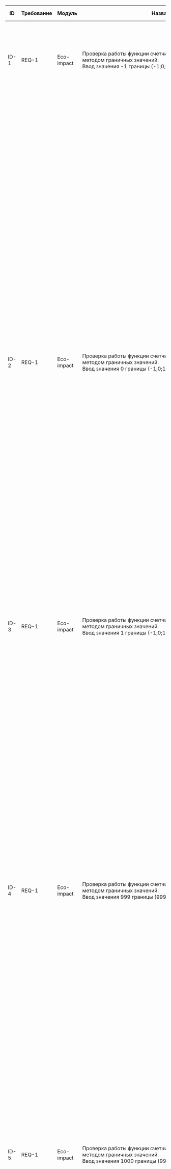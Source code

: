 | ID    | Требование | Модуль     | Название                                                                                                                                                             | Приоритет теста | Среда тестирования                                                         | Предварительные условия                                                                                                                                                                                                                                                                                                                                                                                             | Шаги теста                                                                      | Ожидаемый результат                                                                                   | Статус прохождения | Комментарий                                                                                                                                           |
|-------|------------|------------|----------------------------------------------------------------------------------------------------------------------------------------------------------------------|-----------------|----------------------------------------------------------------------------|---------------------------------------------------------------------------------------------------------------------------------------------------------------------------------------------------------------------------------------------------------------------------------------------------------------------------------------------------------------------------------------------------------------------|---------------------------------------------------------------------------------|-------------------------------------------------------------------------------------------------------|--------------------|-------------------------------------------------------------------------------------------------------------------------------------------------------|
| ID-1  | REQ-1      | Eco-impact | Проверка работы функции счетчиков <br/> методом граничных значений. <br/> Ввод значения -1 границы (-1;0;1).                                                         | Low             | MacBook, Chromium Версия 123.0.6312.4 (Сборка для разработчиков), (x86_64) | Для каждой тестовой функции используется встроенная фикстура аддона pytest-playwright - page.  Заполнен JSON с тестовыми данными для подмены ответа от сервера. json file = {"result": {"blocks": {"personalImpact": {"data": {"co2": -1, "energy": -1, "materials": 0, "pineYears": 0, "water": -1}}}, "isAuthorized": 'false'}, "status": "ok"}                                                                   | page.route(mock_url,  lambda route: route.fulfill([json file]))                 | JSON ответа от сервера заменен на JSON с тестовыми данными                                            | Passed             | Все счетчики показывают отрицательные значения: <br/> -1 кг СО2 <br/> -1 л воды <br/> -1 кВт*ч <br/> Баг репорт ID-1                                  |
|       |            |            |                                                                                                                                                                      |                 |                                                                            |                                                                                                                                                                                                                                                                                                                                                                                                                     | page.goto(main_url)                                                             | Открыта страница со счетчиками                                                                        | Passed             |                                                                                                                                                       |
|       |            |            |                                                                                                                                                                      |                 |                                                                            |                                                                                                                                                                                                                                                                                                                                                                                                                     | page.locator(co2_counter).screenshot(path=‘./screenshots/[screenshot name]’)    | Сделан скриншот счетчика. Счетчик CO2 отображает значение 0 кг СО2 или сообщение об ошибке            | Passed             |                                                                                                                                                       |
|       |            |            |                                                                                                                                                                      |                 |                                                                            |                                                                                                                                                                                                                                                                                                                                                                                                                     | page.locator(water_counter).screenshot(path='./screenshots/[screenshot name]')  | Сделан скриншот счетчика. Счетчик воды отображает значение 0 л воды или сообщение об ошибке           | Passed             |                                                                                                                                                       |
|       |            |            |                                                                                                                                                                      |                 |                                                                            |                                                                                                                                                                                                                                                                                                                                                                                                                     | page.locator(energy_counter).screenshot(path='./screenshots/[screenshot name]') | Сделан скриншот счетчика. Счетчик энергии отображает значение 0 кВт*ч энергии или сообщение об ошибке | Passed             |                                                                                                                                                       |
| ID-2  | REQ-1      | Eco-impact | Проверка работы функции счетчиков <br/> методом граничных значений. <br/> Ввод значения 0 границы (-1;0;1).                                                          | High            | MacBook, Chromium Версия 123.0.6312.4 (Сборка для разработчиков), (x86_64) | Для каждой тестовой функции используется встроенная фикстура аддона pytest-playwright - page.  Заполнен JSON с тестовыми данными для подмены ответа от сервера. json file = {"result": {"blocks": {"personalImpact": {"data": {"co2": 0, "energy": 0, "materials": 0, "pineYears": 0, "water": 0}}}, "isAuthorized": 'false'}, "status": "ok"}                                                                      | page.route(mock_url,  lambda route: route.fulfill([json file]))                 | JSON ответа от сервера заменен на JSON с тестовыми данными                                            | Passed             |                                                                                                                                                       |
|       |            |            |                                                                                                                                                                      |                 |                                                                            |                                                                                                                                                                                                                                                                                                                                                                                                                     | page.goto(main_url)                                                             | Открыта страница со счетчиками                                                                        | Passed             |                                                                                                                                                       |
|       |            |            |                                                                                                                                                                      |                 |                                                                            |                                                                                                                                                                                                                                                                                                                                                                                                                     | page.locator(co2_counter).screenshot(path=‘./screenshots/[screenshot name]’)    | Сделан скриншот счетчика. Счетчик CO2 отображает значение 0 кг СО2                                    | Passed             |                                                                                                                                                       |
|       |            |            |                                                                                                                                                                      |                 |                                                                            |                                                                                                                                                                                                                                                                                                                                                                                                                     | page.locator(water_counter).screenshot(path='./screenshots/[screenshot name]')  | Сделан скриншот счетчика. Счетчик воды отображает значение 0 л воды                                   | Passed             |                                                                                                                                                       |
|       |            |            |                                                                                                                                                                      |                 |                                                                            |                                                                                                                                                                                                                                                                                                                                                                                                                     | page.locator(energy_counter).screenshot(path='./screenshots/[screenshot name]') | Сделан скриншот счетчика. Счетчик энергии отображает значение 0 кВт*ч энергии                         | Passed             |                                                                                                                                                       |
| ID-3  | REQ-1      | Eco-impact | Проверка работы функции счетчиков <br/> методом граничных значений. <br/> Ввод значения 1 границы (-1;0;1).                                                          | High            | MacBook, Chromium Версия 123.0.6312.4 (Сборка для разработчиков), (x86_64) | Для каждой тестовой функции используется встроенная фикстура аддона pytest-playwright - page.  Заполнен JSON с тестовыми данными для подмены ответа от сервера. json file = {"result": {"blocks": {"personalImpact": {"data": {"co2": 1, "energy": 1, "materials": 0, "pineYears": 0, "water": 1}}}, "isAuthorized": 'false'}, "status": "ok"}                                                                      | page.route(mock_url,  lambda route: route.fulfill([json file]))                 | JSON ответа от сервера заменен на JSON с тестовыми данными                                            | Passed             |                                                                                                                                                       |
|       |            |            |                                                                                                                                                                      |                 |                                                                            |                                                                                                                                                                                                                                                                                                                                                                                                                     | page.goto(main_url)                                                             | Открыта страница со счетчиками                                                                        | Passed             |                                                                                                                                                       |
|       |            |            |                                                                                                                                                                      |                 |                                                                            |                                                                                                                                                                                                                                                                                                                                                                                                                     | page.locator(co2_counter).screenshot(path=‘./screenshots/[screenshot name]’)    | Сделан скриншот счетчика. Счетчик CO2 отображает значение 1 кг СО2                                    | Passed             |                                                                                                                                                       |
|       |            |            |                                                                                                                                                                      |                 |                                                                            |                                                                                                                                                                                                                                                                                                                                                                                                                     | page.locator(water_counter).screenshot(path='./screenshots/[screenshot name]')  | Сделан скриншот счетчика. Счетчик воды отображает значение 1 л воды                                   | Passed             |                                                                                                                                                       |
|       |            |            |                                                                                                                                                                      |                 |                                                                            |                                                                                                                                                                                                                                                                                                                                                                                                                     | page.locator(energy_counter).screenshot(path='./screenshots/[screenshot name]') | Сделан скриншот счетчика. Счетчик энергии отображает значение 1 кВт*ч энергии                         | Passed             |                                                                                                                                                       |
| ID-4  | REQ-1      | Eco-impact | Проверка работы функции счетчиков <br/> методом граничных значений. <br/> Ввод значения 999 границы (999;1000;1100).                                                 | High            | MacBook, Chromium Версия 123.0.6312.4 (Сборка для разработчиков), (x86_64) | Для каждой тестовой функции используется встроенная фикстура аддона pytest-playwright - page.  Заполнен JSON с тестовыми данными для подмены ответа от сервера. json file = {"result": {"blocks": {"personalImpact": {"data": {"co2": 999, «energy": 999, "materials": 0, "pineYears": 0, "water": 999}}}, "isAuthorized": 'false'}, "status": "ok"}                                                                | page.route(mock_url,  lambda route: route.fulfill([json file]))                 | JSON ответа от сервера заменен на JSON с тестовыми данными                                            | Passed             |                                                                                                                                                       |
|       |            |            |                                                                                                                                                                      |                 |                                                                            |                                                                                                                                                                                                                                                                                                                                                                                                                     | page.goto(main_url)                                                             | Открыта страница со счетчиками                                                                        | Passed             |                                                                                                                                                       |
|       |            |            |                                                                                                                                                                      |                 |                                                                            |                                                                                                                                                                                                                                                                                                                                                                                                                     | page.locator(co2_counter).screenshot(path=‘./screenshots/[screenshot name]’)    | Сделан скриншот счетчика. Счетчик CO2 отображает значение 999 кг СО2                                  | Passed             |                                                                                                                                                       |
|       |            |            |                                                                                                                                                                      |                 |                                                                            |                                                                                                                                                                                                                                                                                                                                                                                                                     | page.locator(water_counter).screenshot(path='./screenshots/[screenshot name]')  | Сделан скриншот счетчика. Счетчик воды отображает значение 999 л воды                                 | Passed             |                                                                                                                                                       |
|       |            |            |                                                                                                                                                                      |                 |                                                                            |                                                                                                                                                                                                                                                                                                                                                                                                                     | page.locator(energy_counter).screenshot(path='./screenshots/[screenshot name]') | Сделан скриншот счетчика. Счетчик энергии отображает значение 999 кВт*ч энергии                       | Passed             |                                                                                                                                                       |
| ID-5  | REQ-1      | Eco-impact | Проверка работы функции счетчиков <br/> методом граничных значений. <br/> Ввод значения 1000 границы (999;1000;1100).                                                | High            | MacBook, Chromium Версия 123.0.6312.4 (Сборка для разработчиков), (x86_64) | Для каждой тестовой функции используется встроенная фикстура аддона pytest-playwright - page.  Заполнен JSON с тестовыми данными для подмены ответа от сервера. json file = {"result": {"blocks": {"personalImpact": {"data": {"co2": 1000, "energy": 1000, "materials": 0, "pineYears": 0, "water": 1000}}}, "isAuthorized": 'false'}, "status": "ok"}                                                             | page.route(mock_url,  lambda route: route.fulfill([json file]))                 | JSON ответа от сервера заменен на JSON с тестовыми данными                                            | Passed             |                                                                                                                                                       |
|       |            |            |                                                                                                                                                                      |                 |                                                                            |                                                                                                                                                                                                                                                                                                                                                                                                                     | page.goto(main_url)                                                             | Открыта страница со счетчиками                                                                        | Passed             |                                                                                                                                                       |
|       |            |            |                                                                                                                                                                      |                 |                                                                            |                                                                                                                                                                                                                                                                                                                                                                                                                     | page.locator(co2_counter).screenshot(path=‘./screenshots/[screenshot name]’)    | Сделан скриншот счетчика. Счетчик CO2 отображает значение 1 тонн СО2                                  | Passed             |                                                                                                                                                       |
|       |            |            |                                                                                                                                                                      |                 |                                                                            |                                                                                                                                                                                                                                                                                                                                                                                                                     | page.locator(water_counter).screenshot(path='./screenshots/[screenshot name]')  | Сделан скриншот счетчика. Счетчик воды отображает значение 1 м3 воды                                  | Passed             |                                                                                                                                                       |
|       |            |            |                                                                                                                                                                      |                 |                                                                            |                                                                                                                                                                                                                                                                                                                                                                                                                     | page.locator(energy_counter).screenshot(path='./screenshots/[screenshot name]') | Сделан скриншот счетчика. Счетчик энергии отображает значение 1 мВт*ч энергии                         | Passed             |                                                                                                                                                       |
| ID-6  | REQ-1      | Eco-impact | Проверка работы функции счетчиков <br/> методом граничных значений. <br/> Ввод значения 1100 границы (999;1000;1100).                                                | High            | MacBook, Chromium Версия 123.0.6312.4 (Сборка для разработчиков), (x86_64) | Для каждой тестовой функции используется встроенная фикстура аддона pytest-playwright - page.  Заполнен JSON с тестовыми данными для подмены ответа от сервера. json file = {"result": {"blocks": {"personalImpact": {"data": {"co2": 1100, "energy": 1100, "materials": 0, "pineYears": 0, "water": 1100}}}, "isAuthorized": 'false'}, "status": "ok"}                                                             | page.route(mock_url,  lambda route: route.fulfill([json file]))                 | JSON ответа от сервера заменен на JSON с тестовыми данными                                            | Passed             |                                                                                                                                                       |
|       |            |            |                                                                                                                                                                      |                 |                                                                            |                                                                                                                                                                                                                                                                                                                                                                                                                     | page.goto(main_url)                                                             | Открыта страница со счетчиками                                                                        | Passed             |                                                                                                                                                       |
|       |            |            |                                                                                                                                                                      |                 |                                                                            |                                                                                                                                                                                                                                                                                                                                                                                                                     | page.locator(co2_counter).screenshot(path=‘./screenshots/[screenshot name]’)    | Сделан скриншот счетчика. Счетчик CO2 отображает значение 1,1 тонн СО2                                | Passed             |                                                                                                                                                       |
|       |            |            |                                                                                                                                                                      |                 |                                                                            |                                                                                                                                                                                                                                                                                                                                                                                                                     | page.locator(water_counter).screenshot(path='./screenshots/[screenshot name]')  | Сделан скриншот счетчика. Счетчик воды отображает значение 1,1 м3 воды                                | Passed             |                                                                                                                                                       |
|       |            |            |                                                                                                                                                                      |                 |                                                                            |                                                                                                                                                                                                                                                                                                                                                                                                                     | page.locator(energy_counter).screenshot(path='./screenshots/[screenshot name]') | Сделан скриншот счетчика. Счетчик энергии отображает значение 1,1 мВт*ч энергии                       | Passed             |                                                                                                                                                       |
| ID-7  | REQ-1      | Eco-impact | Проверка работы функции счетчиков <br/> методом граничных значений. <br/> Ввод значения 999000 границы (999000;1000000;1100000).                                     | High            | MacBook, Chromium Версия 123.0.6312.4 (Сборка для разработчиков), (x86_64) | Для каждой тестовой функции используется встроенная фикстура аддона pytest-playwright - page.  Заполнен JSON с тестовыми данными для подмены ответа от сервера. json file = {"result": {"blocks": {"personalImpact": {"data": {"co2": 999000, «energy": 999000, "materials": 0, "pineYears": 0, "water": 999000}}}, "isAuthorized": 'false'}, "status": "ok"}                                                       | page.route(mock_url,  lambda route: route.fulfill([json file]))                 | JSON ответа от сервера заменен на JSON с тестовыми данными                                            | Passed             |                                                                                                                                                       |
|       |            |            |                                                                                                                                                                      |                 |                                                                            |                                                                                                                                                                                                                                                                                                                                                                                                                     | page.goto(main_url)                                                             | Открыта страница со счетчиками                                                                        | Passed             |                                                                                                                                                       |
|       |            |            |                                                                                                                                                                      |                 |                                                                            |                                                                                                                                                                                                                                                                                                                                                                                                                     | page.locator(co2_counter).screenshot(path=‘./screenshots/[screenshot name]’)    | Сделан скриншот счетчика. Счетчик CO2 отображает значение 999 тонн СО2                                | Passed             |                                                                                                                                                       |
|       |            |            |                                                                                                                                                                      |                 |                                                                            |                                                                                                                                                                                                                                                                                                                                                                                                                     | page.locator(water_counter).screenshot(path='./screenshots/[screenshot name]')  | Сделан скриншот счетчика. Счетчик воды отображает значение 999 м3 воды                                | Passed             |                                                                                                                                                       |
|       |            |            |                                                                                                                                                                      |                 |                                                                            |                                                                                                                                                                                                                                                                                                                                                                                                                     | page.locator(energy_counter).screenshot(path='./screenshots/[screenshot name]') | Сделан скриншот счетчика. Счетчик энергии отображает значение 999 мВт*ч энергии                       | Passed             |                                                                                                                                                       |
| ID-8  | REQ-1      | Eco-impact | Проверка работы функции счетчиков <br/> методом граничных значений. <br/> Ввод значения 1000000 границы (999000;1000000;1100000).                                    | High            | MacBook, Chromium Версия 123.0.6312.4 (Сборка для разработчиков), (x86_64) | Для каждой тестовой функции используется встроенная фикстура аддона pytest-playwright - page.  Заполнен JSON с тестовыми данными для подмены ответа от сервера. json file = {"result": {"blocks": {"personalImpact": {"data": {"co2": 1000000, "energy": 1000000, "materials": 0, "pineYears": 0, "water": 1000000}}}, "isAuthorized": 'false'}, "status": "ok"}                                                    | page.route(mock_url,  lambda route: route.fulfill([json file]))                 | JSON ответа от сервера заменен на JSON с тестовыми данными                                            | Passed             | На счетчике энергии происходит наложение элементов друг на друга <br/> Баг репорт ID-2                                                                |
|       |            |            |                                                                                                                                                                      |                 |                                                                            |                                                                                                                                                                                                                                                                                                                                                                                                                     | page.goto(main_url)                                                             | Открыта страница со счетчиками                                                                        | Passed             |                                                                                                                                                       |
|       |            |            |                                                                                                                                                                      |                 |                                                                            |                                                                                                                                                                                                                                                                                                                                                                                                                     | page.locator(co2_counter).screenshot(path=‘./screenshots/[screenshot name]’)    | Сделан скриншот счетчика. Счетчик CO2 отображает значение 1 млн кг СО2                                | Passed             |                                                                                                                                                       |
|       |            |            |                                                                                                                                                                      |                 |                                                                            |                                                                                                                                                                                                                                                                                                                                                                                                                     | page.locator(water_counter).screenshot(path='./screenshots/[screenshot name]')  | Сделан скриншот счетчика. Счетчик воды отображает значение 1 тыс м3 воды                              | Passed             |                                                                                                                                                       |
|       |            |            |                                                                                                                                                                      |                 |                                                                            |                                                                                                                                                                                                                                                                                                                                                                                                                     | page.locator(energy_counter).screenshot(path='./screenshots/[screenshot name]') | Сделан скриншот счетчика. Счетчик энергии отображает значение 1 млн кВт*ч энергии                     | Passed             |                                                                                                                                                       |
| ID-9  | REQ-1      | Eco-impact | Проверка работы функции счетчиков <br/> методом граничных значений. <br/> Ввод значения 1100000 границы (999000;1000000;1100000).                                    | High            | MacBook, Chromium Версия 123.0.6312.4 (Сборка для разработчиков), (x86_64) | Для каждой тестовой функции используется встроенная фикстура аддона pytest-playwright - page.  Заполнен JSON с тестовыми данными для подмены ответа от сервера. json file = {"result": {"blocks": {"personalImpact": {"data": {"co2": 1100000, "energy": 1100000, "materials": 0, "pineYears": 0, "water": 1100000}}}, "isAuthorized": 'false'}, "status": "ok"}                                                    | page.route(mock_url,  lambda route: route.fulfill([json file]))                 | JSON ответа от сервера заменен на JSON с тестовыми данными                                            | Passed             | На счетчике энергии происходит наложение элементов друг на друга <br/> Баг репорт ID-2                                                                |
|       |            |            |                                                                                                                                                                      |                 |                                                                            |                                                                                                                                                                                                                                                                                                                                                                                                                     | page.goto(main_url)                                                             | Открыта страница со счетчиками                                                                        | Passed             |                                                                                                                                                       |
|       |            |            |                                                                                                                                                                      |                 |                                                                            |                                                                                                                                                                                                                                                                                                                                                                                                                     | page.locator(co2_counter).screenshot(path=‘./screenshots/[screenshot name]’)    | Сделан скриншот счетчика. Счетчик CO2 отображает значение 1,1 млн кг СО2                              | Passed             |                                                                                                                                                       |
|       |            |            |                                                                                                                                                                      |                 |                                                                            |                                                                                                                                                                                                                                                                                                                                                                                                                     | page.locator(water_counter).screenshot(path='./screenshots/[screenshot name]')  | Сделан скриншот счетчика. Счетчик воды отображает значение 1,1 тыс м3 воды                            | Passed             |                                                                                                                                                       |
|       |            |            |                                                                                                                                                                      |                 |                                                                            |                                                                                                                                                                                                                                                                                                                                                                                                                     | page.locator(energy_counter).screenshot(path='./screenshots/[screenshot name]') | Сделан скриншот счетчика. Счетчик энергии отображает значение 1,1 млн кВт*ч энергии                   | Passed             |                                                                                                                                                       |
| ID-10 | REQ-1      | Eco-impact | Проверка работы функции счетчиков <br/> методом граничных значений. <br/> Ввод значения 999000000 границы (999000000;1000000000;1100000000).                         | Medium          | MacBook, Chromium Версия 123.0.6312.4 (Сборка для разработчиков), (x86_64) | Для каждой тестовой функции используется встроенная фикстура аддона pytest-playwright - page.  Заполнен JSON с тестовыми данными для подмены ответа от сервера. json file = {"result": {"blocks": {"personalImpact": {"data": {"co2": 999000000, «energy": 999000000, "materials": 0, "pineYears": 0, "water": 999000000}}}, "isAuthorized": 'false'}, "status": "ok"}                                              | page.route(mock_url,  lambda route: route.fulfill([json file]))                 | JSON ответа от сервера заменен на JSON с тестовыми данными                                            | Passed             | На счетчике энергии происходит наложение элементов друг на друга <br/> Баг репорт ID-2                                                                |
|       |            |            |                                                                                                                                                                      |                 |                                                                            |                                                                                                                                                                                                                                                                                                                                                                                                                     | page.goto(main_url)                                                             | Открыта страница со счетчиками                                                                        | Passed             |                                                                                                                                                       |
|       |            |            |                                                                                                                                                                      |                 |                                                                            |                                                                                                                                                                                                                                                                                                                                                                                                                     | page.locator(co2_counter).screenshot(path=‘./screenshots/[screenshot name]’)    | Сделан скриншот счетчика. Счетчик CO2 отображает значение 999 млн кг СО2                              | Passed             |                                                                                                                                                       |
|       |            |            |                                                                                                                                                                      |                 |                                                                            |                                                                                                                                                                                                                                                                                                                                                                                                                     | page.locator(water_counter).screenshot(path='./screenshots/[screenshot name]')  | Сделан скриншот счетчика. Счетчик воды отображает значение 999 тыс м3 воды                            | Passed             |                                                                                                                                                       |
|       |            |            |                                                                                                                                                                      |                 |                                                                            |                                                                                                                                                                                                                                                                                                                                                                                                                     | page.locator(energy_counter).screenshot(path='./screenshots/[screenshot name]') | Сделан скриншот счетчика. Счетчик энергии отображает значение 999 млн кВт*ч энергии                   | Passed             |                                                                                                                                                       |
| ID-11 | REQ-1      | Eco-impact | Проверка работы функции счетчиков <br/> методом граничных значений. <br/> Ввод значения 1000000000 границы (999000000;1000000000;1100000000).                        | Medium          | MacBook, Chromium Версия 123.0.6312.4 (Сборка для разработчиков), (x86_64) | Для каждой тестовой функции используется встроенная фикстура аддона pytest-playwright - page.  Заполнен JSON с тестовыми данными для подмены ответа от сервера. json file = {"result": {"blocks": {"personalImpact": {"data": {"co2": 1000000000, "energy": 1000000000, "materials": 0, "pineYears": 0, "water": 1000000000}}}, "isAuthorized": 'false'}, "status": "ok"}                                           | page.route(mock_url,  lambda route: route.fulfill([json file]))                 | JSON ответа от сервера заменен на JSON с тестовыми данными                                            | Passed             | На счетчике энергии происходит наложение элементов друг на друга <br/> Баг репорт ID-2                                                                |
|       |            |            |                                                                                                                                                                      |                 |                                                                            |                                                                                                                                                                                                                                                                                                                                                                                                                     | page.goto(main_url)                                                             | Открыта страница со счетчиками                                                                        | Passed             |                                                                                                                                                       |
|       |            |            |                                                                                                                                                                      |                 |                                                                            |                                                                                                                                                                                                                                                                                                                                                                                                                     | page.locator(co2_counter).screenshot(path=‘./screenshots/[screenshot name]’)    | Сделан скриншот счетчика. Счетчик CO2 отображает значение 1 млн тонн СО2                              | Passed             |                                                                                                                                                       |
|       |            |            |                                                                                                                                                                      |                 |                                                                            |                                                                                                                                                                                                                                                                                                                                                                                                                     | page.locator(water_counter).screenshot(path='./screenshots/[screenshot name]')  | Сделан скриншот счетчика. Счетчик воды отображает значение 1 млн м3 воды                              | Passed             |                                                                                                                                                       |
|       |            |            |                                                                                                                                                                      |                 |                                                                            |                                                                                                                                                                                                                                                                                                                                                                                                                     | page.locator(energy_counter).screenshot(path='./screenshots/[screenshot name]') | Сделан скриншот счетчика. Счетчик энергии отображает значение 1 млн мВт*ч энергии                     | Passed             |                                                                                                                                                       |
| ID-12 | REQ-1      | Eco-impact | Проверка работы функции счетчиков <br/> методом граничных значений. <br/> Ввод значения 1100000000 границы (999000000;1000000000;1100000000).                        | Medium          | MacBook, Chromium Версия 123.0.6312.4 (Сборка для разработчиков), (x86_64) | Для каждой тестовой функции используется встроенная фикстура аддона pytest-playwright - page.  Заполнен JSON с тестовыми данными для подмены ответа от сервера. json file = {"result": {"blocks": {"personalImpact": {"data": {"co2": 1100000000, "energy": 1100000000, "materials": 0, "pineYears": 0, "water": 1100000000}}}, "isAuthorized": 'false'}, "status": "ok"}                                           | page.route(mock_url,  lambda route: route.fulfill([json file]))                 | JSON ответа от сервера заменен на JSON с тестовыми данными                                            | Passed             | На счетчике энергии происходит наложение элементов друг на друга <br/> Баг репорт ID-2                                                                |
|       |            |            |                                                                                                                                                                      |                 |                                                                            |                                                                                                                                                                                                                                                                                                                                                                                                                     | page.goto(main_url)                                                             | Открыта страница со счетчиками                                                                        | Passed             |                                                                                                                                                       |
|       |            |            |                                                                                                                                                                      |                 |                                                                            |                                                                                                                                                                                                                                                                                                                                                                                                                     | page.locator(co2_counter).screenshot(path=‘./screenshots/[screenshot name]’)    | Сделан скриншот счетчика. Счетчик CO2 отображает значение 1,1 млн тонн СО2                            | Passed             |                                                                                                                                                       |
|       |            |            |                                                                                                                                                                      |                 |                                                                            |                                                                                                                                                                                                                                                                                                                                                                                                                     | page.locator(water_counter).screenshot(path='./screenshots/[screenshot name]')  | Сделан скриншот счетчика. Счетчик воды отображает значение 1,1 млн м3 воды                            | Passed             |                                                                                                                                                       |
|       |            |            |                                                                                                                                                                      |                 |                                                                            |                                                                                                                                                                                                                                                                                                                                                                                                                     | page.locator(energy_counter).screenshot(path='./screenshots/[screenshot name]') | Сделан скриншот счетчика. Счетчик энергии отображает значение 1,1 млн мВт*ч энергии                   | Passed             |                                                                                                                                                       |
| ID-13 | REQ-1      | Eco-impact | Проверка работы функции счетчиков <br/> методом граничных значений. <br/> Ввод значения 999000000000 границы (999000000000;1000000000000;1100000000000).             | Medium          | MacBook, Chromium Версия 123.0.6312.4 (Сборка для разработчиков), (x86_64) | Для каждой тестовой функции используется встроенная фикстура аддона pytest-playwright - page.  Заполнен JSON с тестовыми данными для подмены ответа от сервера. json file = {"result": {"blocks": {"personalImpact": {"data": {"co2": 999000000000, «energy": 999000000000, "materials": 0, "pineYears": 0, "water": 999000000000}}}, "isAuthorized": 'false'}, "status": "ok"}                                     | page.route(mock_url,  lambda route: route.fulfill([json file]))                 | JSON ответа от сервера заменен на JSON с тестовыми данными                                            | Passed             | На счетчике энергии происходит наложение элементов друг на друга <br/> Баг репорт ID-2                                                                |
|       |            |            |                                                                                                                                                                      |                 |                                                                            |                                                                                                                                                                                                                                                                                                                                                                                                                     | page.goto(main_url)                                                             | Открыта страница со счетчиками                                                                        | Passed             |                                                                                                                                                       |
|       |            |            |                                                                                                                                                                      |                 |                                                                            |                                                                                                                                                                                                                                                                                                                                                                                                                     | page.locator(co2_counter).screenshot(path=‘./screenshots/[screenshot name]’)    | Сделан скриншот счетчика. Счетчик CO2 отображает значение 999 млн тонн СО2                            | Passed             |                                                                                                                                                       |
|       |            |            |                                                                                                                                                                      |                 |                                                                            |                                                                                                                                                                                                                                                                                                                                                                                                                     | page.locator(water_counter).screenshot(path='./screenshots/[screenshot name]')  | Сделан скриншот счетчика. Счетчик воды отображает значение 999 млн м3 воды                            | Passed             |                                                                                                                                                       |
|       |            |            |                                                                                                                                                                      |                 |                                                                            |                                                                                                                                                                                                                                                                                                                                                                                                                     | page.locator(energy_counter).screenshot(path='./screenshots/[screenshot name]') | Сделан скриншот счетчика. Счетчик энергии отображает значение 999 млн мВт*ч энергии                   | Passed             |                                                                                                                                                       |
| ID-14 | REQ-1      | Eco-impact | Проверка работы функции счетчиков <br/> методом граничных значений. <br/> Ввод значения 1000000000000 границы (999000000000;1000000000000;1100000000000).            | Medium          | MacBook, Chromium Версия 123.0.6312.4 (Сборка для разработчиков), (x86_64) | Для каждой тестовой функции используется встроенная фикстура аддона pytest-playwright - page.  Заполнен JSON с тестовыми данными для подмены ответа от сервера. json file = {"result": {"blocks": {"personalImpact": {"data": {"co2": 1000000000000, "energy": 1000000000000, "materials": 0, "pineYears": 0, "water": 1000000000000}}}, "isAuthorized": 'false'}, "status": "ok"}                                  | page.route(mock_url,  lambda route: route.fulfill([json file]))                 | JSON ответа от сервера заменен на JSON с тестовыми данными                                            | Passed             | На счетчике энергии происходит наложение элементов друг на друга <br/> Баг репорт ID-2                                                                |
|       |            |            |                                                                                                                                                                      |                 |                                                                            |                                                                                                                                                                                                                                                                                                                                                                                                                     | page.goto(main_url)                                                             | Открыта страница со счетчиками                                                                        | Passed             |                                                                                                                                                       |
|       |            |            |                                                                                                                                                                      |                 |                                                                            |                                                                                                                                                                                                                                                                                                                                                                                                                     | page.locator(co2_counter).screenshot(path=‘./screenshots/[screenshot name]’)    | Сделан скриншот счетчика. Счетчик CO2 отображает значение 1 млрд тонн СО2                             | Passed             |                                                                                                                                                       |
|       |            |            |                                                                                                                                                                      |                 |                                                                            |                                                                                                                                                                                                                                                                                                                                                                                                                     | page.locator(water_counter).screenshot(path='./screenshots/[screenshot name]')  | Сделан скриншот счетчика. Счетчик воды отображает значение 1 млрд м3 воды                             | Passed             |                                                                                                                                                       |
|       |            |            |                                                                                                                                                                      |                 |                                                                            |                                                                                                                                                                                                                                                                                                                                                                                                                     | page.locator(energy_counter).screenshot(path='./screenshots/[screenshot name]') | Сделан скриншот счетчика. Счетчик энергии отображает значение 1 млрд мВт*ч энергии                    | Passed             |                                                                                                                                                       |
| ID-15 | REQ-1      | Eco-impact | Проверка работы функции счетчиков <br/> методом граничных значений. <br/> Ввод значения 1100000000000 границы (999000000000;1000000000000;1100000000000).            | Medium          | MacBook, Chromium Версия 123.0.6312.4 (Сборка для разработчиков), (x86_64) | Для каждой тестовой функции используется встроенная фикстура аддона pytest-playwright - page.  Заполнен JSON с тестовыми данными для подмены ответа от сервера. json file = {"result": {"blocks": {"personalImpact": {"data": {"co2": 1100000000000, "energy": 1100000000000, "materials": 0, "pineYears": 0, "water": 1100000000000}}}, "isAuthorized": 'false'}, "status": "ok"}                                  | page.route(mock_url,  lambda route: route.fulfill([json file]))                 | JSON ответа от сервера заменен на JSON с тестовыми данными                                            | Passed             | На счетчике энергии происходит наложение элементов друг на друга <br/> Баг репорт ID-2                                                                |
|       |            |            |                                                                                                                                                                      |                 |                                                                            |                                                                                                                                                                                                                                                                                                                                                                                                                     | page.goto(main_url)                                                             | Открыта страница со счетчиками                                                                        | Passed             |                                                                                                                                                       |
|       |            |            |                                                                                                                                                                      |                 |                                                                            |                                                                                                                                                                                                                                                                                                                                                                                                                     | page.locator(co2_counter).screenshot(path=‘./screenshots/[screenshot name]’)    | Сделан скриншот счетчика. Счетчик CO2 отображает значение 1,1 млрд тонн СО2                           | Passed             |                                                                                                                                                       |
|       |            |            |                                                                                                                                                                      |                 |                                                                            |                                                                                                                                                                                                                                                                                                                                                                                                                     | page.locator(water_counter).screenshot(path='./screenshots/[screenshot name]')  | Сделан скриншот счетчика. Счетчик воды отображает значение 1,1 млрд м3 воды                           | Passed             |                                                                                                                                                       |
|       |            |            |                                                                                                                                                                      |                 |                                                                            |                                                                                                                                                                                                                                                                                                                                                                                                                     | page.locator(energy_counter).screenshot(path='./screenshots/[screenshot name]') | Сделан скриншот счетчика. Счетчик энергии отображает значение 1,1 млрд мВт*ч энергии                  | Passed             |                                                                                                                                                       |
| ID-16 | REQ-1      | Eco-impact | Проверка работы функции счетчиков <br/> методом граничных значений. <br/> Ввод значения 999999000000000 границы (999000000000000;1000000000000000;1100000000000000). | Medium          | MacBook, Chromium Версия 123.0.6312.4 (Сборка для разработчиков), (x86_64) | Для каждой тестовой функции используется встроенная фикстура аддона pytest-playwright - page.  Заполнен JSON с тестовыми данными для подмены ответа от сервера. json file = {"result": {"blocks": {"personalImpact": {"data": {"co2": 999999000000000, «energy": 999999000000000, "materials": 0, "pineYears": 0, "water": 999999000000000}}}, "isAuthorized": 'false'}, "status": "ok"}                            | page.route(mock_url,  lambda route: route.fulfill([json file]))                 | JSON ответа от сервера заменен на JSON с тестовыми данными                                            | Passed             | Все счетчики некорректно (?) округляют значения: <br/> 1000 млрд тонн СО2 <br/> 1000 млрд м3 воды <br/> 1000 млрд мВт*ч энергии <br/> Баг репорт ID-3 |
|       |            |            |                                                                                                                                                                      |                 |                                                                            |                                                                                                                                                                                                                                                                                                                                                                                                                     | page.goto(main_url)                                                             | Открыта страница со счетчиками                                                                        | Passed             | На счетчике энергии происходит наложение элементов друг на друга <br/> Баг репорт ID-2                                                                |
|       |            |            |                                                                                                                                                                      |                 |                                                                            |                                                                                                                                                                                                                                                                                                                                                                                                                     | page.locator(co2_counter).screenshot(path=‘./screenshots/[screenshot name]’)    | Сделан скриншот счетчика. Счетчик CO2 отображает значение 999,9 млрд тонн СО2                         | Passed             |                                                                                                                                                       |
|       |            |            |                                                                                                                                                                      |                 |                                                                            |                                                                                                                                                                                                                                                                                                                                                                                                                     | page.locator(water_counter).screenshot(path='./screenshots/[screenshot name]')  | Сделан скриншот счетчика. Счетчик воды отображает значение 999,9 млрд м3 воды                         | Passed             |                                                                                                                                                       |
|       |            |            |                                                                                                                                                                      |                 |                                                                            |                                                                                                                                                                                                                                                                                                                                                                                                                     | page.locator(energy_counter).screenshot(path='./screenshots/[screenshot name]') | Сделан скриншот счетчика. Счетчик энергии отображает значение 999,9 млрд мВт*ч энергии                | Passed             |                                                                                                                                                       |
| ID-17 | REQ-1      | Eco-impact | Проверка работы функции счетчиков <br/> методом граничных значений. <br/> Ввод значения 1000000000000 границы (999000000000000;1000000000000000;1100000000000000).   | Medium          | MacBook, Chromium Версия 123.0.6312.4 (Сборка для разработчиков), (x86_64) | Для каждой тестовой функции используется встроенная фикстура аддона pytest-playwright - page.  Заполнен JSON с тестовыми данными для подмены ответа от сервера. json file = {"result": {"blocks": {"personalImpact": {"data": {"co2": 1000000000000000, "energy": 1000000000000000, "materials": 0, "pineYears": 0, "water": 1000000000000000}}}, "isAuthorized": 'false'}, "status": "ok"}                         | page.route(mock_url,  lambda route: route.fulfill([json file]))                 | JSON ответа от сервера заменен на JSON с тестовыми данными                                            | Passed             | Все счетчики отображают некорректные значения: <br/> 1 СО2 <br/> 1 воды <br/> 1 энергии <br/> Баг репорт ID-4                                         |
|       |            |            |                                                                                                                                                                      |                 |                                                                            |                                                                                                                                                                                                                                                                                                                                                                                                                     | page.goto(main_url)                                                             | Открыта страница со счетчиками                                                                        | Passed             |                                                                                                                                                       |
|       |            |            |                                                                                                                                                                      |                 |                                                                            |                                                                                                                                                                                                                                                                                                                                                                                                                     | page.locator(co2_counter).screenshot(path=‘./screenshots/[screenshot name]’)    | Сделан скриншот счетчика. Счетчик CO2 отображает значение 1 трлн тонн СО2                             | Passed             |                                                                                                                                                       |
|       |            |            |                                                                                                                                                                      |                 |                                                                            |                                                                                                                                                                                                                                                                                                                                                                                                                     | page.locator(water_counter).screenshot(path='./screenshots/[screenshot name]')  | Сделан скриншот счетчика. Счетчик воды отображает значение 1 трлн м3 воды                             | Passed             |                                                                                                                                                       |
|       |            |            |                                                                                                                                                                      |                 |                                                                            |                                                                                                                                                                                                                                                                                                                                                                                                                     | page.locator(energy_counter).screenshot(path='./screenshots/[screenshot name]') | Сделан скриншот счетчика. Счетчик энергии отображает значение 1 трлн мВт*ч энергии                    | Passed             |                                                                                                                                                       |
| ID-18 | REQ-1      | Eco-impact | Проверка работы функции счетчиков. <br/> Ввод значения значительно превышающего возможные.                                                                           | Low             | MacBook, Chromium Версия 123.0.6312.4 (Сборка для разработчиков), (x86_64) | Для каждой тестовой функции используется встроенная фикстура аддона pytest-playwright - page.  Заполнен JSON с тестовыми данными для подмены ответа от сервера. json file = {"result": {"blocks": {"personalImpact": {"data": {"co2": 999999999999999999999999, "energy": 999999999999999999999999, "materials": 0, "pineYears": 0, "water": 999999999999999999999999}}}, "isAuthorized": 'false'}, "status": "ok"} | page.route(mock_url,  lambda route: route.fulfill([json file]))                 | JSON ответа от сервера заменен на JSON с тестовыми данными                                            | Passed             | Значения всех счетчиков выходят за пределы их контейнеров <br/> Баг репорт ID-5                                                                       |
|       |            |            |                                                                                                                                                                      |                 |                                                                            |                                                                                                                                                                                                                                                                                                                                                                                                                     | page.goto(main_url)                                                             | Открыта страница со счетчиками                                                                        | Passed             |                                                                                                                                                       |
|       |            |            |                                                                                                                                                                      |                 |                                                                            |                                                                                                                                                                                                                                                                                                                                                                                                                     | page.locator(co2_counter).screenshot(path=‘./screenshots/[screenshot name]’)    | Сделан скриншот счетчика. Счетчик CO2 отображает сообщение об ошибке                                  | Passed             |                                                                                                                                                       |
|       |            |            |                                                                                                                                                                      |                 |                                                                            |                                                                                                                                                                                                                                                                                                                                                                                                                     | page.locator(water_counter).screenshot(path='./screenshots/[screenshot name]')  | Сделан скриншот счетчика. Счетчик воды отображает сообщение об ошибке                                 | Passed             |                                                                                                                                                       |
|       |            |            |                                                                                                                                                                      |                 |                                                                            |                                                                                                                                                                                                                                                                                                                                                                                                                     | page.locator(energy_counter).screenshot(path='./screenshots/[screenshot name]') | Сделан скриншот счетчика. Счетчик энергии отображает сообщение об ошибке                              | Passed             |                                                                                                                                                       |
